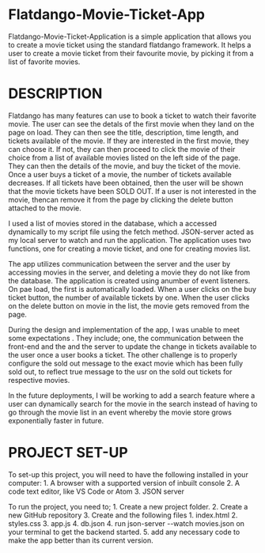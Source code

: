 # Flatdango-Movie-Ticket-App
Flatdango-Movie-Ticket-Application is a simple application that allows you to create a movie ticket using the standard flatdango framework. It helps a user to create a movie ticket from their favourite movie, by picking it from a list of favorite movies.

# DESCRIPTION
Flatdango has many features can use to book a ticket to watch their favorite movie. The user can see the detals of the first movie when they land on the page on load. They can then see the title, description, time length, and tickets available of the movie. If they are interested in the first movie, they can  choose it. If not, they can then proceed  to click the movie of their choice from a  list of available movies listed on the left side of the page. They can then the details of the movie, and buy the ticket of the movie. Once a user buys a ticket of a  movie, the number of tickets available decreases. If all tickets have been obtained, then the user will be shown that the movie tickets have been SOLD OUT. If a user is not interested in the movie, thencan remove it from the page by clicking the delete button attached to the movie.

I used a list of movies stored in the database, which a accessed dynamically to my script file using the fetch method. JSON-server acted as my local server to watch and run the application.
The application uses two functions, one for creating a movie ticket, and one for creating movies list.

The app utilizes communication between the server and the user by accessing movies in the server, and deleting a movie they do not like from the database. 
The application is created using anumber of event listeners. On pae load, the first is automatically loaded. When a  user clicks on the buy ticket button, the number of available tickets by one. When the user clicks on the delete button on movie in the list, the movie gets removed from the page.

During the design and implementation of the app, I was unable to meet some expectations . They include; one, the communication between the front-end and the and the server to update the change in tickets available to the user once a user books a ticket. The other challenge is to properly configure the sold out message to the exact movie which has been fully sold out, to reflect true message to the usr on the sold out tickets for respective movies.

In the future deployments, I will be working to add a search feature where a user can dynamically search for the movie in the search instead of having to go through the movie list in an event whereby the movie store grows exponentially faster in future.


# PROJECT SET-UP
To set-up this project, you will need to have the following installed in your computer:
    1. A browser with a supported version of inbuilt console
    2. A code text editor, like VS Code or Atom
    3. JSON server
   
To run the project, you need to;
    1. Create a new project folder.
    2. Create a new GitHub repository
    3. Create and the following files
       1. index.html
       2. styles.css
       3. app.js
       4. db.json
    4. run json-server --watch movies.json on your terminal to get the backend started.
    5. add any necessary code to make the app better than its current version.



